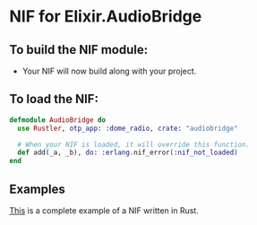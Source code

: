# NIF for Elixir.AudioBridge

## To build the NIF module:

- Your NIF will now build along with your project.

## To load the NIF:

```elixir
defmodule AudioBridge do
  use Rustler, otp_app: :dome_radio, crate: "audiobridge"

  # When your NIF is loaded, it will override this function.
  def add(_a, _b), do: :erlang.nif_error(:nif_not_loaded)
end
```

## Examples

[This](https://github.com/rusterlium/NifIo) is a complete example of a NIF written in Rust.
